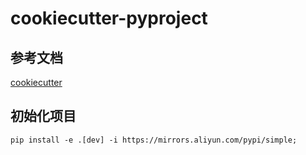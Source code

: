 # cookiecutter-pyproject

## 参考文档

[cookiecutter](https://cookiecutter.readthedocs.io/en/stable/)

## 初始化项目

```shell
pip install -e .[dev] -i https://mirrors.aliyun.com/pypi/simple;
```
